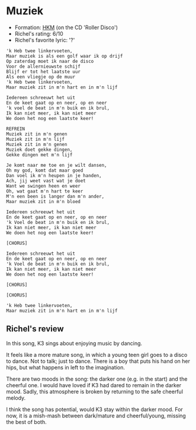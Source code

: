 # Muziek

 * Formation: [HKM](Hkm.md) (on the CD 'Roller Disco')
 * Richel's rating: 6/10
 * Richel's  favorite lyric: '?'

```
'k Heb twee linkervoeten,
Maar muziek is als een golf waar ik op drijf
Op zaterdag moet ik naar de disco
Voor de allernieuwste schijf
Blijf er tot het laatste uur
Als een vliegje op de muur
'k Heb twee linkervoeten,
Maar muziek zit in m'n hart en in m'n lijf

Iedereen schreeuwt het uit
En de keet gaat op en neer, op en neer
'k voel de beat in m'n buik en ik brul,
Ik kan niet meer, ik kan niet meer
We doen het nog een laatste keer!

REFREIN
Muziek zit in m'n genen
Muziek zit in m'n lijf
Muziek zit in m'n genen
Muziek doet gekke dingen,
Gekke dingen met m'n lijf

Je komt naar me toe en je wilt dansen,
Oh my god, komt dat maar goed
Dan voel ik m'n heupen in je handen,
Ach, jij weet vast wat je doet
Want we swingen heen en weer
Oh, wat gaat m'n hart te keer
M'n een been is langer dan m'n ander,
Maar muziek zit in m'n bloed

Iedereen schreeuwt het uit
En de keet gaat op en neer, op en neer
'k Voel de beat in m'n buik en ik brul,
Ik kan niet meer, ik kan niet meer
We doen het nog een laatste keer!

[CHORUS]

Iedereen schreeuwt het uit
En de keet gaat op en neer, op en neer
'k Voel de beat in m'n buik en ik brul,
Ik kan niet meer, ik kan niet meer
We doen het nog een laatste keer!

[CHORUS]

[CHORUS]

'k Heb twee linkervoeten,
Maar muziek zit in m'n hart en in m'n lijf
```

## Richel's review

In this song, K3 sings about enjoying music by dancing.

It feels like a more mature song, in which a young teen girl
goes to a disco to dance. Not to talk; just to dance.
There is a boy that puts his hand on her hips, but what happens
in left to the imagination.

There are two moods in the song: the darker one (e.g. in the start)
and the cheerful one. I would have loved if K3 had dared to remain 
in the darker mood. Sadly, this atmosphere is broken by returning
to the safe cheerful melody.

I think the song has potential, would K3 stay within the darker mood. 
For now, it is a mish-mash between dark/mature and cheerful/young,
missing the best of both.


